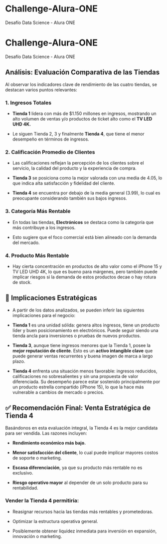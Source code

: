 # Challenge-Alura-ONE
Desafío Data Science - Alura ONE

# Challenge-Alura-ONE

Desafío Data Science - Alura ONE

## Análisis: Evaluación Comparativa de las Tiendas

Al observar los indicadores clave de rendimiento de las cuatro tiendas, se destacan varios puntos relevantes:

### 1. Ingresos Totales
- **Tienda 1** lidera con más de $1.150 millones en ingresos, mostrando un alto volumen de ventas y/o productos de ticket alto como el **TV LED UHD 4K.**

- Le siguen Tienda 2, 3 y finalmente **Tienda 4**, que tiene el menor desempeño en términos de ingresos.

### 2. Calificación Promedio de Clientes
- Las calificaciones reflejan la percepción de los clientes sobre el servicio, la calidad del producto y la experiencia de compra.

- **Tienda 3** se posiciona como la mejor valorada con una media de 4.05, lo que indica alta satisfacción y fidelidad del cliente.

- **Tienda 4** se encuentra por debajo de la media general (3.99), lo cual es preocupante considerando también sus bajos ingresos.

### 3. Categoría Más Rentable
- En todas las tiendas, **Electrónicos** se destaca como la categoría que más contribuye a los ingresos.

- Esto sugiere que el foco comercial está bien alineado con la demanda del mercado.

### 4. Producto Más Rentable
- Hay cierta concentración en productos de alto valor como el iPhone 15 y TV LED UHD 4K, lo que es bueno para márgenes, pero también puede implicar riesgos si la demanda de estos productos decae o hay rotura de stock.

## 📌 Implicaciones Estratégicas
- A partir de los datos analizados, se pueden inferir las siguientes implicaciones para el negocio:

- **Tienda 1** es una unidad sólida: genera altos ingresos, tiene un producto líder y buen posicionamiento en electrónicos. Puede seguir siendo una tienda ancla para inversiones o pruebas de nuevos productos.

- **Tienda 3**, aunque tiene ingresos menores que la Tienda 1, posee la **mejor reputación de cliente**. Esto es un **activo intangible clave** que puede generar ventas recurrentes y buena imagen de marca a largo plazo.

- **Tienda 4** enfrenta una situación menos favorable: ingresos reducidos, calificaciones no sobresalientes y sin una propuesta de valor diferenciada. Su desempeño parece estar sostenido principalmente por un producto estrella compartido (iPhone 15), lo que la hace más vulnerable a cambios de mercado o precios.

## ✅ Recomendación Final: Venta Estratégica de Tienda 4
Basándonos en esta evaluación integral, la Tienda 4 es la mejor candidata para ser vendida. Las razones incluyen:

- **Rendimiento económico más bajo.**

- **Menor satisfacción del cliente**, lo cual puede implicar mayores costos de soporte o marketing.

- **Escasa diferenciación**, ya que su producto más rentable no es exclusivo.

- **Riesgo operativo mayor** al depender de un solo producto para su rentabilidad.

### **Vender la Tienda 4** permitiría:

- Reasignar recursos hacia las tiendas más rentables y prometedoras.

- Optimizar la estructura operativa general.

- Posiblemente obtener liquidez inmediata para inversión en expansión, innovación o marketing.
